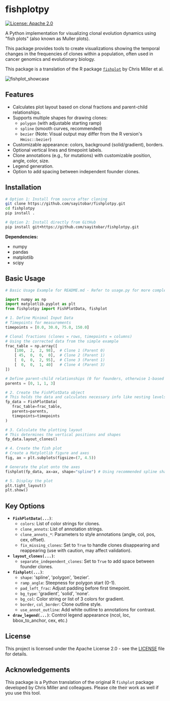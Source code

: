 # fishplotpy

[![License: Apache 2.0](https://img.shields.io/badge/License-Apache_2.0-blue.svg)](https://opensource.org/licenses/Apache-2.0)
<!-- Add other badges if you set up CI/CD, PyPI release, etc. -->

A Python implementation for visualizing clonal evolution dynamics using "fish plots" (also known as Muller plots).

This package provides tools to create visualizations showing the temporal changes in the frequencies of clones within a population, often used in cancer genomics and evolutionary biology.

This package is a translation of the R package [`fishplot`](https://github.com/chrisamiller/fishplot) by Chris Miller et al.

![fishplot_showcase](https://github.com/user-attachments/assets/8e38d020-0658-4328-a21e-a9c44730967e)


## Features

*   Calculates plot layout based on clonal fractions and parent-child relationships.
*   Supports multiple shapes for drawing clones:
    *   `polygon` (with adjustable starting ramp)
    *   `spline` (smooth curves, recommended)
    *   `bezier` (Note: Visual output may differ from the R version's `Hmisc::bezier`)
*   Customizable appearance: colors, background (solid/gradient), borders.
*   Optional vertical lines and timepoint labels.
*   Clone annotations (e.g., for mutations) with customizable position, angle, color, size.
*   Legend generation.
*   Option to add spacing between independent founder clones.

## Installation

```bash
# Option 1: Install from source after cloning
git clone https://github.com/sayitobar/fishplotpy.git
cd fishplotpy
pip install .

# Option 2: Install directly from GitHub
pip install git+https://github.com/sayitobar/fishplotpy.git
```

**Dependencies:**
*   numpy
*   pandas
*   matplotlib
*   scipy

## Basic Usage

```python
# Basic Usage Example for README.md - Refer to usage.py for more complex usage.

import numpy as np
import matplotlib.pyplot as plt
from fishplotpy import FishPlotData, fishplot

# 1. Define Minimal Input Data
# Timepoints for measurements
timepoints = [0.0, 30.0, 75.0, 150.0]

# Clonal fractions (clones = rows, timepoints = columns)
# Using the corrected data from the simple example
frac_table = np.array([
    [100,  2,  2, 98],  # Clone 1 (Parent 0)
    [ 45,  0,  0,  0],  # Clone 2 (Parent 1)
    [  0,  0,  2, 95],  # Clone 3 (Parent 1)
    [  0,  0,  1, 40]   # Clone 4 (Parent 3)
])

# Define parent-child relationships (0 for founders, otherwise 1-based index)
parents = [0, 1, 1, 3]

# 2. Create the FishPlotData object
# This holds the data and calculates necessary info like nesting levels
fp_data = FishPlotData(
   frac_table=frac_table,
   parents=parents,
   timepoints=timepoints
)

# 3. Calculate the plotting layout
# This determines the vertical positions and shapes
fp_data.layout_clones()

# 4. Create the fish plot
# Create a Matplotlib figure and axes
fig, ax = plt.subplots(figsize=(7, 4.5))

# Generate the plot onto the axes
fishplot(fp_data, ax=ax, shape="spline") # Using recommended spline shape

# 5. Display the plot
plt.tight_layout()
plt.show()

```

## Key Options

*   **`FishPlotData(...)`**:
    *   `colors`: List of color strings for clones.
    *   `clone_annots`: List of annotation strings.
    *   `clone_annots_*`: Parameters to style annotations (angle, col, pos, cex, offset).
    *   `fix_missing_clones`: Set to `True` to handle clones disappearing and reappearing (use with caution, may affect validation).
*   **`layout_clones(...)`**:
    *   `separate_independent_clones`: Set to `True` to add space between founder clones.
*   **`fishplot(...)`**:
    *   `shape`: 'spline', 'polygon', 'bezier'.
    *   `ramp_angle`: Steepness for polygon start (0-1).
    *   `pad_left_frac`: Adjust padding before first timepoint.
    *   `bg_type`: 'gradient', 'solid', 'none'.
    *   `bg_col`: Color string or list of 3 colors for gradient.
    *   `border`, `col_border`: Clone outline style.
    *   `use_annot_outline`: Add white outline to annotations for contrast.
*   **`draw_legend(...)`**: Control legend appearance (ncol, loc, bbox_to_anchor, cex, etc.)

## License

This project is licensed under the Apache License 2.0 - see the [LICENSE](LICENSE) file for details.

## Acknowledgements

This package is a Python translation of the original R `fishplot` package developed by Chris Miller and colleagues. Please cite their work as well if you use this tool.
